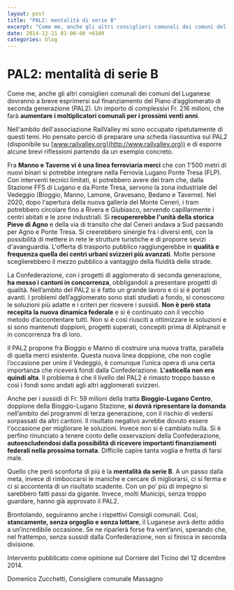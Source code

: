 ```yaml
---
layout: post
title: "PAL2: mentalità di serie B"
excerpt: "Come me, anche gli altri consiglieri comunali dei comuni del Luganese dovranno a breve esprimersi sul finanziamento del Piano d’agglomerato di seconda generazione (PAL2). Un importo di complessivi Fr. 216 milioni, che farà aumentare i moltiplicatori comunali per i prossimi venti anni."
date: 2014-12-21 01-00-00 +0100
categories: blog
---
```


# PAL2: mentalità di serie B

Come me, anche gli altri consiglieri comunali dei comuni del Luganese dovranno a breve esprimersi sul finanziamento del Piano d’agglomerato di seconda generazione (PAL2). Un importo di complessivi Fr. 216 milioni, che farà **aumentare i moltiplicatori comunali per i prossimi venti anni**.

Nell'ambito dell'associazione RailValley mi sono occupato ripetutamente di questi temi. Ho pensato perciò di preparare una scheda riassuntiva sul PAL2 (disponibile su [www.railvalley.org](http://www.railvalley.org)) e di esporre alcune brevi riflessioni partendo da un esempio concreto.

Fra **Manno e Taverne vi è una linea ferroviaria merci** che con 1'500 metri di nuovi binari si potrebbe integrare nella Ferrovia Lugano Ponte Tresa (FLP). Con interventi tecnici limitati, si potrebbero avere dei tram che, dalla Stazione FFS di Lugano e da Ponte Tresa, servono la zona industriale del Vedeggio (Bioggio, Manno, Lamone, Gravesano, Bedano e Taverne). Nel 2020, dopo l'apertura della nuova galleria del Monte Ceneri, i tram potrebbero circolare fino a Rivera e Giubiasco, servendo capillarmente i centri abitati e le zone industriali. Si **recupererebbe l'unità della storica Pieve di Agno** e della via di transito che dal Ceneri andava a Sud passando per Agno e Ponte Tresa. Si creerebbero sinergie fra i diversi enti, con la possibilità di mettere in rete le strutture turistiche e di proporre sevizi d'avanguardia. L'offerta di trasporto pubblico raggiungerebbe in **qualità e frequenza quella dei centri urbani svizzeri più avanzati**. Molte persone sceglierebbero il mezzo pubblico a vantaggio della fluidità delle strade.

La Confederazione, con i progetti di agglomerato di seconda generazione, **ha messo i cantoni in concorrenza**, obbligandoli a presentare progetti di qualità. Nell’ambito del PAL2 si è fatto un grande lavoro e ci si è portati avanti. I problemi dell’agglomerato sono stati studiati a fondo, si conoscono le soluzioni più adatte e i criteri per ricevere i sussidi. **Non è però stata recepita la nuova dinamica federale** e si è continuato con il vecchio metodo d’accontentare tutti. Non si è così riusciti a ottimizzare le soluzioni e si sono mantenuti doppioni, progetti superati, concepiti prima di Alptransit e in concorrenza fra di loro.

Il PAL2 propone fra Bioggio e Manno di costruire una nuova tratta, parallela di quella merci esistente. Questa nuova linea doppione, che non coglie l’occasione per unire il Vedeggio, è comunque l’unica opera di una certa importanza che riceverà fondi dalla Confederazione. **L'asticella non era quindi alta**. Il problema è che il livello del PAL2 è rimasto troppo basso e così i fondi sono andati agli altri agglomerati svizzeri.

Anche per i sussidi di Fr. 59 milioni della tratta **Bioggio-Lugano Centro**, doppione della Bioggio-Lugano Stazione, **si dovrà ripresentare la domanda** nell’ambito dei programmi di terza generazione, con il rischio di vedersi sorpassati da altri cantoni. Il risultato negativo avrebbe dovuto essere l'occasione per migliorare le soluzioni. Invece non si è cambiato nulla. Si è perfino rinunciato a tenere conto delle osservazioni della Confederazione, **autoescludendosi dalla possibilità di ricevere importanti finanziamenti federali nella prossima tornata**. Difficile capire tanta voglia e fretta di farsi male.

Quello che però sconforta di più è la **mentalità da serie B**. A un passo dalla meta, invece di rimboccarsi le maniche e cercare di migliorarsi, ci si ferma e ci si accontenta di un risultato scadente. Con un po’ più di impegno si sarebbero fatti passi da gigante. Invece, molti Municipi, senza troppo guardare, hanno già approvato il PAL2.

Brontolando, seguiranno anche i rispettivi Consigli comunali. Così, **stancamente, senza orgoglio e senza lottare**, il Luganese avrà detto addio a un’incredibile occasione. Se ne riparlerà forse fra vent’anni, sperando che, nel frattempo, senza sussidi dalla Confederazione, non si finisca in seconda divisione.

Intervento pubblicato come opinione sul Corriere del Ticino del 12 dicembre 2014.

Domenico Zucchetti, Consigliere comunale Massagno

